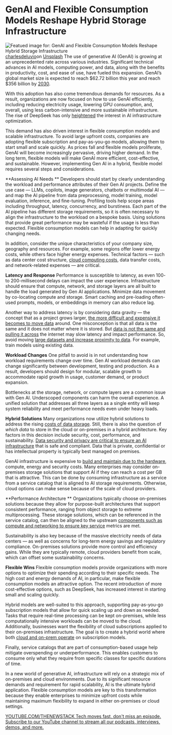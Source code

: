 # GenAI and Flexible Consumption Models Reshape Hybrid Storage Infrastructure
![Featued image for: GenAI and Flexible Consumption Models Reshape Hybrid Storage Infrastructure](https://cdn.thenewstack.io/media/2025/06/bd1714f4-charlesdeluvio-pjah2ax4uwk-unsplash-1024x683.jpg)
[charlesdeluvio](https://unsplash.com/@charlesdeluvio?utm_content=creditCopyText&utm_medium=referral&utm_source=unsplash)on
[Unsplash](https://unsplash.com/photos/person-facing-computer-desktop-pjAH2Ax4uWk?utm_content=creditCopyText&utm_medium=referral&utm_source=unsplash)
The use of generative AI (GenAI) is growing at an unprecedented rate across various industries. Significant technical advances in AI models, computing power, and data, along with the benefits in productivity, cost, and ease of use, have fueled this expansion. GenAI’s global market size is expected to reach $62.72 billion this year and reach $356 billion by [2030](https://www.statista.com/outlook/tmo/artificial-intelligence/generative-ai/worldwide).

With this adoption has also come tremendous demands for resources. As a result, organizations are now focused on how to use GenAI efficiently, including reducing electricity usage, lowering GPU consumption, and, overall, using less carbon-intensive and more sustainable infrastructure. The rise of DeepSeek has only [heightened](https://www.theverge.com/climate-change/603622/deepseek-ai-environment-energy-climate) the interest in AI infrastructure optimization.

This demand has also driven interest in flexible consumption models and scalable infrastructure. To avoid large upfront costs, companies are adopting flexible subscription and pay-as-you-go models, allowing them to start small and scale quickly. As prices fall and flexible models proliferate, GenAI will become increasingly pervasive, driving higher demand. In the long term, flexible models will make GenAI more efficient, cost-effective, and sustainable. However, implementing Gen AI in a hybrid, flexible model requires several steps and considerations.

**Assessing AI Needs **
Developers should start by clearly understanding the workload and performance attributes of their Gen AI projects. Define the use case — LLMs, copilots, image generators, chatbots or multimodal AI — and map the AI pipeline from data preprocessing, model training, model evaluation, inference, and fine-tuning. Profiling tools help scope areas including throughput, latency, concurrency, and burstiness. Each part of the AI pipeline has different storage requirements, so it is often necessary to align the infrastructure to the workload on a bespoke basis. Using solutions that provide great performance may be wasteful if the usage is less than expected. Flexible consumption models can help in adapting for quickly changing needs.

In addition, consider the unique characteristics of your company size, geography and resources. For example, some regions offer lower energy costs, while others face higher energy expenses. Technical factors — such as data center cost structure, [cloud computing costs](https://thenewstack.io/how-platform-engineering-can-help-keep-cloud-costs-in-check/), data transfer costs, and network-related expenses — are critical.

**Latency and Response**
Performance is susceptible to latency, as even 100- to 200-millisecond delays can impact the user experience. Infrastructure should ensure that compute, network, and storage layers are all built to handle the load generated by Gen AI applications. Minimize data movement by co-locating compute and storage. Smart caching and pre-loading often-used prompts, models, or embeddings in memory can also reduce lag.

Another way to address latency is by considering data gravity — the concept that as a project grows larger, [the more difficult and expensive it becomes to move data](https://thenewstack.io/wrangling-data-is-becoming-critical-in-an-ai-driven-world/) around. One misconception is that all data is the same and it does not matter where it is stored. But [data is not the same and pulling it across](https://thenewstack.io/stream-data-across-multiple-regions-and-clouds-with-kafka/) the internet may slow latency and impact performance. So, avoid moving [large datasets and increase proximity to data](https://thenewstack.io/5-useful-datasets-for-training-multimodal-ai-models/). For example, train models using existing data.

**Workload Changes**
One pitfall to avoid is in not understanding how workload requirements change over time. Gen AI workload demands can change significantly between development, testing and production. As a result, developers should design for modular, scalable growth to accommodate rapid growth in usage, customer demand, or product expansion.

Bottlenecks at the storage, network, or compute layers are a common issue with Gen AI. Underscoped components can harm the overall experience. A unified solution that addresses all three layers as a single entity will keep system reliability and meet performance needs even under heavy loads.

**Hybrid Solutions**
Many organizations now utilize hybrid solutions to address the rising [costs of data storage](https://thenewstack.io/object-storage-is-key-to-taming-cloud-costs/). Still, there is also the question of *which data* to store in the cloud or on-premises in a hybrid architecture. Key factors in this decision include security, cost, performance, and sustainability. [Data security and privacy are critical to ensure an AI infrastructure](https://thenewstack.io/will-data-privacy-die-in-the-age-of-genai/) that is safe and compliant. Data that is private, confidential or has intellectual property is typically best managed on premises.

GenAI infrastructure is expensive to [build and maintain due to the hardware](https://thenewstack.io/how-to-build-an-ai-agent-to-control-household-devices/), compute, energy and security costs. Many enterprises may consider on-premises storage solutions that support AI if they can reach a cost per GB that is attractive. This can be done by consuming infrastructure as a service from a service catalog that is aligned to AI storage requirements. Otherwise, cloud options can make sense because of the scale of cloud providers.

**Performance Architecture **
Organizations typically choose on-premises solutions because they allow for purpose-built architectures that support consistent performance, ranging from object storage to extreme multiprocessing. These storage solutions, which can be referenced in the service catalog, can then be aligned to the upstream [components such as compute and networking to ensure key service](https://thenewstack.io/bigquery-pricing-a-users-guide/) metrics are met.

Sustainability is also key because of the massive electricity needs of data centers — as well as concerns for long-term energy savings and regulatory compliance. On-premises solutions provide more control and efficiency gains. While they are typically remote, cloud providers benefit from scale, which can offset some sustainability concerns.

**Flexible Wins**
Flexible consumption models provide organizations with more options to optimize their spending according to their specific needs. The high cost and energy demands of AI, in particular, make flexible consumption models an attractive option. The recent introduction of more cost-effective options, such as DeepSeek, has increased interest in starting small and scaling quickly.

Hybrid models are well-suited to this approach, supporting pay-as-you-go subscription models that allow for quick scaling up and down as needed. Tasks that require real-time processing can be kept on-premises, while less computationally intensive workloads can be moved to the cloud. Additionally, businesses want the flexibility of cloud subscriptions applied to their on-premises infrastructure. The goal is to create a hybrid world where both [cloud and on-prem operate](https://thenewstack.io/how-yieldmo-cut-database-costs-and-cloud-dependencies/) on subscription models.

Finally, service catalogs that are part of consumption-based usage help mitigate overspending or underperformance. This enables customers to consume only what they require from specific classes for specific durations of time.

In a new world of generative AI, infrastructure will rely on a strategic mix of on-premises and cloud environments. Due to its significant resource demands and requirement for rapid scalability, AI is the ultimate hybrid application. Flexible consumption models are key to this transformation because they enable enterprises to minimize upfront costs while maintaining maximum flexibility to expand in either on-premises or cloud settings.

[
YOUTUBE.COM/THENEWSTACK
Tech moves fast, don't miss an episode. Subscribe to our YouTube
channel to stream all our podcasts, interviews, demos, and more.
](https://youtube.com/thenewstack?sub_confirmation=1)